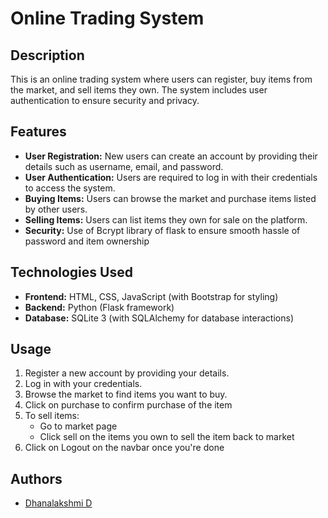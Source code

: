 # Online Trading System

## Description
This is an online trading system where users can register, buy items from the market, and sell items they own. The system includes user authentication to ensure security and privacy.

## Features
- **User Registration:** New users can create an account by providing their details such as username, email, and password.
- **User Authentication:** Users are required to log in with their credentials to access the system.
- **Buying Items:** Users can browse the market and purchase items listed by other users.
- **Selling Items:** Users can list items they own for sale on the platform.
- **Security:** Use of Bcrypt library of flask to ensure smooth hassle of password and item ownership

## Technologies Used
- **Frontend:** HTML, CSS, JavaScript (with Bootstrap for styling)
- **Backend:** Python (Flask framework)
- **Database:** SQLite 3 (with SQLAlchemy for database interactions)

## Usage
1. Register a new account by providing your details.
2. Log in with your credentials.
3. Browse the market to find items you want to buy.
4. Click on purchase to confirm purchase of the item
5. To sell items:
   - Go to market page
   - Click sell on the items you own to sell the item back to market
6. Click on Logout on the navbar once you're done

## Authors
- [Dhanalakshmi D](https://github.com/SlayZ121)

